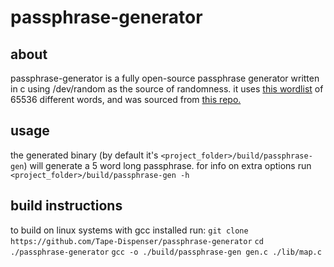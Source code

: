 # passphrase-generator

## about
passphrase-generator is a fully open-source passphrase generator written in c using /dev/random as the source of randomness. it uses [this wordlist](http://www.webplaces.org/passwords/lists/hexadecimal-65536-list.txt) of 65536 different words, and was sourced from [this repo.](https://gist.github.com/atoponce/95c4f36f2bc12ec13242a3ccc55023af)

## usage
the generated binary (by default it's `<project_folder>/build/passphrase-gen`) will generate a 5 word long passphrase.
for info on extra options run `<project_folder>/build/passphrase-gen -h`

## build instructions
to build on linux systems with gcc installed run:
`git clone https://github.com/Tape-Dispenser/passphrase-generator`
`cd ./passphrase-generator`
`gcc -o ./build/passphrase-gen gen.c ./lib/map.c`
